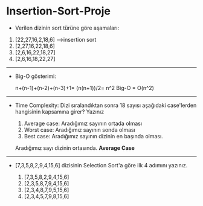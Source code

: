 # Insertion-Sort-Proje

- Verilen dizinin sort türüne göre aşamaları:

1. [22,27,16,2,18,6] -->insertion sort
2. [2,27,16,22,18,6]
3. [2,6,16,22,18,27]
4. [2,6,16,18,22,27]

---

- Big-O gösterimi:

  n+(n-1)+(n-2)+(n-3)+1= (n(n+1))/2= n^2 Big-O = O(n^2)

---

- Time Complexity: Dizi sıralandıktan sonra 18 sayısı aşağıdaki case'lerden hangisinin kapsamına girer? Yazınız

  1. Average case: Aradığımız sayının ortada olması
  2. Worst case: Aradığımız sayının sonda olması
  3. Best case: Aradığımız sayının dizinin en başında olması.
 
  Aradığımız sayı dizinin ortasında. **Average Case**

---

- [7,3,5,8,2,9,4,15,6] dizisinin Selection Sort'a göre ilk 4 adımını yazınız.

  1. [7,3,5,8,2,9,4,15,6]
  2. [2,3,5,8,7,9,4,15,6]
  3. [2,3,4,8,7,9,5,15,6]
  4. [2,3,4,5,7,9,8,15,6]
